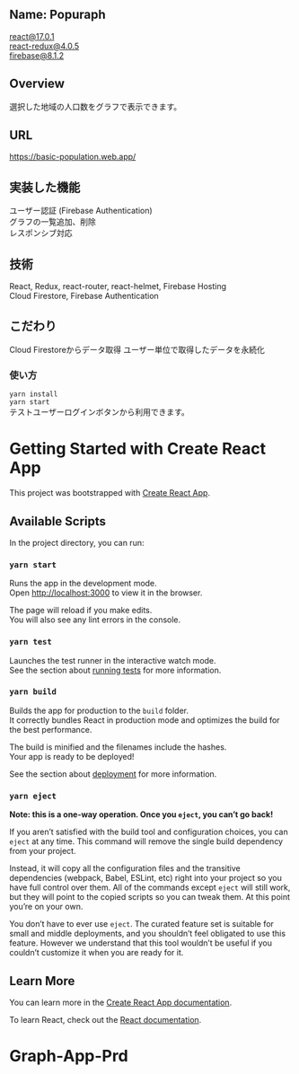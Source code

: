 ## Name: Popuraph

 react@17.0.1  
 react-redux@4.0.5  
 firebase@8.1.2

## Overview
 選択した地域の人口数をグラフで表示できます。

## URL
 https://basic-population.web.app/

## 実装した機能
 ユーザー認証 (Firebase Authentication)  
 グラフの一覧追加、削除  
 レスポンシブ対応
 
## 技術
 React, Redux, react-router, react-helmet, Firebase Hosting  
 Cloud Firestore, Firebase Authentication

## こだわり
 Cloud Firestoreからデータ取得
 ユーザー単位で取得したデータを永続化

### 使い方
`yarn install`  
`yarn start`  
テストユーザーログインボタンから利用できます。


# Getting Started with Create React App

This project was bootstrapped with [Create React App](https://github.com/facebook/create-react-app).

## Available Scripts

In the project directory, you can run:

### `yarn start`

Runs the app in the development mode.\
Open [http://localhost:3000](http://localhost:3000) to view it in the browser.

The page will reload if you make edits.\
You will also see any lint errors in the console.

### `yarn test`

Launches the test runner in the interactive watch mode.\
See the section about [running tests](https://facebook.github.io/create-react-app/docs/running-tests) for more information.

### `yarn build`

Builds the app for production to the `build` folder.\
It correctly bundles React in production mode and optimizes the build for the best performance.

The build is minified and the filenames include the hashes.\
Your app is ready to be deployed!

See the section about [deployment](https://facebook.github.io/create-react-app/docs/deployment) for more information.

### `yarn eject`

**Note: this is a one-way operation. Once you `eject`, you can’t go back!**

If you aren’t satisfied with the build tool and configuration choices, you can `eject` at any time. This command will remove the single build dependency from your project.

Instead, it will copy all the configuration files and the transitive dependencies (webpack, Babel, ESLint, etc) right into your project so you have full control over them. All of the commands except `eject` will still work, but they will point to the copied scripts so you can tweak them. At this point you’re on your own.

You don’t have to ever use `eject`. The curated feature set is suitable for small and middle deployments, and you shouldn’t feel obligated to use this feature. However we understand that this tool wouldn’t be useful if you couldn’t customize it when you are ready for it.

## Learn More

You can learn more in the [Create React App documentation](https://facebook.github.io/create-react-app/docs/getting-started).

To learn React, check out the [React documentation](https://reactjs.org/).
# Graph-App-Prd
